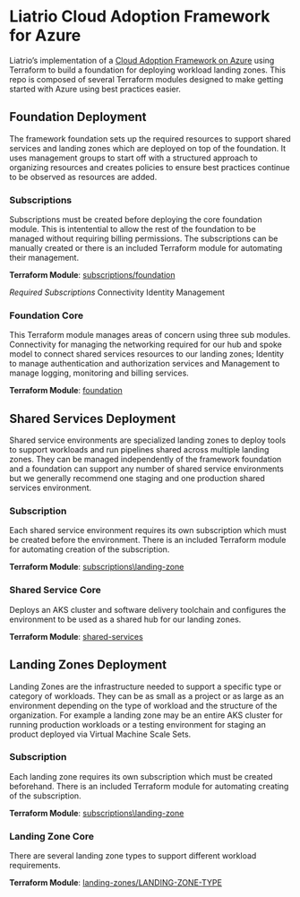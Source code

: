 # Liatrio Cloud Adoption Framework for Azure

Liatrio’s implementation of a [Cloud Adoption Framework on Azure](https://docs.microsoft.com/en-us/azure/cloud-adoption-framework/) using Terraform to build a foundation for deploying workload landing zones. This repo is composed of several Terraform modules designed to make getting started with Azure using best practices easier.

## Foundation Deployment

The framework foundation sets up the required resources to support shared services and landing zones which are deployed on top of the foundation. It uses management groups to start off with a structured approach to organizing resources and creates policies to ensure best practices continue to be observed as resources are added.

### Subscriptions

Subscriptions must be created before deploying the core foundation module. This is intentential to allow the rest of the foundation to be managed without requiring billing permissions. The subscriptions can be manually created or there is an included Terraform module for automating their management.

**Terraform Module**: [subscriptions/foundation](./subscriptions/foundation)

*Required Subscriptions*
Connectivity
Identity
Management

### Foundation Core

This Terraform module manages areas of concern using three sub modules. Connectivity for managing the networking required for our hub and spoke model to connect shared services resources to our landing zones; Identity to manage authentication and authorization services and Management to manage logging, monitoring and billing services.

**Terraform Module**: [foundation](./foundation)

## Shared Services Deployment

Shared service environments are specialized landing zones to deploy tools to support workloads and run pipelines shared across multiple landing zones. They can be managed independently of the framework foundation and a foundation can support any number of shared service environments but we generally recommend one staging and one production shared services environment.

### Subscription

Each shared service environment requires its own subscription which must be created before the environment. There is an included Terraform module for automating creation of the subscription.

**Terraform Module**: [subscriptions\landing-zone](./subscriptions\landing-zone)

### Shared Service Core

Deploys an AKS cluster and software delivery toolchain and configures the environment to be used as a shared hub for our landing zones.

**Terraform Module**: [shared-services](./shared-services)

## Landing Zones Deployment

Landing Zones are the infrastructure needed to support a specific type or category of workloads. They can be as small as a project or as large as an environment depending on the type of workload and the structure of the organization. For example a landing zone may be an entire AKS cluster for running production workloads or a testing environment for staging an product deployed via Virtual Machine Scale Sets.

### Subscription

Each landing zone requires its own subscription which must be created beforehand. There is an included Terraform module for automating creating of the subscription.

**Terraform Module**: [subscriptions\landing-zone](./subscriptions\landing-zone)

### Landing Zone Core

There are several landing zone types to support different workload requirements. 

**Terraform Module**: [landing-zones/LANDING-ZONE-TYPE](./landing-zones)

